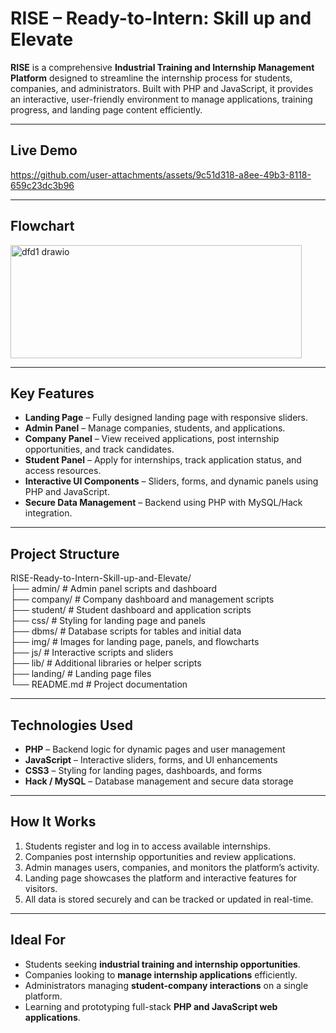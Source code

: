 # RISE – Ready-to-Intern: Skill up and Elevate

**RISE** is a comprehensive **Industrial Training and Internship Management Platform** designed to streamline the internship process for students, companies, and administrators. Built with PHP and JavaScript, it provides an interactive, user-friendly environment to manage applications, training progress, and landing page content efficiently.  

---

## Live Demo

https://github.com/user-attachments/assets/9c51d318-a8ee-49b3-8118-659c23dc3b96


---

## Flowchart
<img width="466" height="181" alt="dfd1 drawio" src="https://github.com/user-attachments/assets/40c892ff-7015-4329-b98c-94ba56d4ea95" />


---

## Key Features
- **Landing Page** – Fully designed landing page with responsive sliders.  
- **Admin Panel** – Manage companies, students, and applications.  
- **Company Panel** – View received applications, post internship opportunities, and track candidates.  
- **Student Panel** – Apply for internships, track application status, and access resources.  
- **Interactive UI Components** – Sliders, forms, and dynamic panels using PHP and JavaScript.  
- **Secure Data Management** – Backend using PHP with MySQL/Hack integration.  

---

## Project Structure
RISE-Ready-to-Intern-Skill-up-and-Elevate/  
├── admin/ # Admin panel scripts and dashboard  
├── company/ # Company dashboard and management scripts  
├── student/ # Student dashboard and application scripts  
├── css/ # Styling for landing page and panels  
├── dbms/ # Database scripts for tables and initial data  
├── img/ # Images for landing page, panels, and flowcharts  
├── js/ # Interactive scripts and sliders  
├── lib/ # Additional libraries or helper scripts  
├── landing/ # Landing page files  
└── README.md # Project documentation  

---

## Technologies Used
- **PHP** – Backend logic for dynamic pages and user management  
- **JavaScript** – Interactive sliders, forms, and UI enhancements  
- **CSS3** – Styling for landing pages, dashboards, and forms  
- **Hack / MySQL** – Database management and secure data storage  

---

## How It Works
1. Students register and log in to access available internships.  
2. Companies post internship opportunities and review applications.  
3. Admin manages users, companies, and monitors the platform’s activity.  
4. Landing page showcases the platform and interactive features for visitors.  
5. All data is stored securely and can be tracked or updated in real-time.  

---

## Ideal For
- Students seeking **industrial training and internship opportunities**.  
- Companies looking to **manage internship applications** efficiently.  
- Administrators managing **student-company interactions** on a single platform.  
- Learning and prototyping full-stack **PHP and JavaScript web applications**.  

